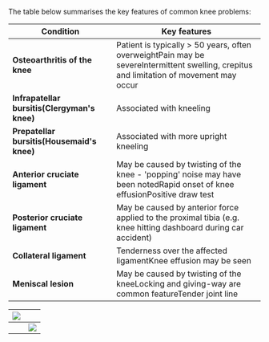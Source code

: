 The table below summarises the key features of common knee problems:  
  


| **Condition** | **Key features** |
| --- | --- |
| **Osteoarthritis of the knee** | Patient is typically \> 50 years, often overweightPain may be severeIntermittent swelling, crepitus and limitation of movement may occur |
| **Infrapatellar bursitis(Clergyman's knee)** | Associated with kneeling |
| **Prepatellar bursitis(Housemaid's knee)** | Associated with more upright kneeling |
| **Anterior cruciate ligament** | May be caused by twisting of the knee \- 'popping' noise may have been notedRapid onset of knee effusionPositive draw test |
| **Posterior cruciate ligament** | May be caused by anterior force applied to the proximal tibia (e.g. knee hitting dashboard during car accident) |
| **Collateral ligament** | Tenderness over the affected ligamentKnee effusion may be seen |
| **Meniscal lesion** | May be caused by twisting of the kneeLocking and giving\-way are common featureTender joint line |

  
  


| [![](https://d32xxyeh8kfs8k.cloudfront.net/images_Passmedicine/pdd507.png)](https://d32xxyeh8kfs8k.cloudfront.net/images_Passmedicine/pdd507b.png) | |
| --- | --- |
|  | [![](https://d32xxyeh8kfs8k.cloudfront.net/css/images/mag_glass.png)](https://d32xxyeh8kfs8k.cloudfront.net/images_Passmedicine/pdd507b.png) |

